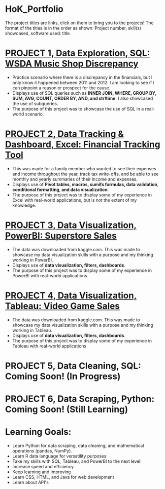 # HoK_Portfolio  

The project titles are links, click on them to bring you to the projects! The format of the titles is in the order as shown: Project number, skill(s) showcased, software used: title.

# [PROJECT 1, Data Exploration, SQL: WSDA Music Shop Discrepancy](https://github.com/keviinvh/HoK_SQL)  

- Practice scenario where there is a discrepancy in the financials, but I only know it happened between 2011 and 2012. I am looking to see if I can pinpoint a reason or prospect for the cause.  
- Displays use of SQL queries such as **INNER JOIN, WHERE, GROUP BY, SUM, AVG, COUNT, ORDER BY, AND, and strftime**. I also showcased the use of subqueries.  
- The purpose of this project was to showcase the use of SQL in a real-world scenario.  

# [PROJECT 2, Data Tracking & Dashboard, Excel: Financial Tracking Tool](https://github.com/keviinvh/HoK_Excel.git)

- This was made for a family member who wanted to see their expenses and income throughout the year, track tax write-offs, and be able to see monthly and yearly summaries of their income and expenses.
- Displays use of **Pivot tables, macros, sumifs formulas, data validation, conditional formatting, and data visualization**.
- The purpose of this project was to display some of my experience in Excel with real-world applications, but is not the extent of my knowledge.

# [PROJECT 3, Data Visualization, PowerBI: Superstore Sales](https://github.com/keviinvh/HoK_PowerBI.git)

- The data was downloaded from kaggle.com. This was made to showcase my data visualization skills with a purpose and my thinking working in PowerBI.
- Displays use of **data visualization, filters, dashboards**.
- The purpose of this project was to display some of my experience in PowerBI with real-world applications.

# [PROJECT 4, Data Visualization, Tableau: Video Game Sales ](https://github.com/keviinvh/HoK_Tableau.git)

- The data was downloaded from kaggle.com. This was made to showcase my data visualization skills with a purpose and my thinking working in Tableau.
- Displays use of **data visualization, filters, dashboards**.
- The purpose of this project was to display some of my experience in Tableau with real-world applications.


# PROJECT 5, Data Cleaning, SQL: Coming Soon! (In Progress)

# PROJECT 6, Data Scraping, Python: Coming Soon! (Still Learning)

# Learning Goals:

 - Learn Python for data scraping, data cleaning, and mathematical operations (pandas, NumPy).
 - Learn R data language for versatility purposes
 - Take my skills with SQL, Tableau, and PowerBI to the next level
 - Increase speed and efficiency
 - Keep learning and improving
 - Learn CSS, HTML, and Java for web development
 - Learn about API's
